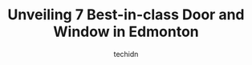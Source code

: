 ---
layout: ampstory
image: https://i0.wp.com/www.auto.or.id/wp-content/uploads/2023/06/reflect-window-door-0-edmonton-1686322802.jpeg?resize=640,853
author: techidn
featured: false
description: Edmonton, Alberta, Canada is a haven for Door and Window enthusiasts, boasting an impressive array of 7 top-notch establishments. Whether youre a seasoned connoisseur or simply curious to e
title: Unveiling 7 Best-in-class Door and Window in Edmonton
cover:
   title: Unveiling 7 Best-in-class Door and Window in Edmonton
   subtitle: AUTO.OR.ID
   background: https://www.auto.or.id/wp-content/uploads/2023/06/reflect-window-door-0-edmonton-1686322802.jpeg

pages: 
 - layout: thirds
   top: <h1>#1 Ecoline Windows and Doors Edmonton</h1>
   bottom: "<p>Would recommend and plan to use them again for the rest of our windows! We had a large front window to be replaced as well as two simple Sliders. They worked efficiently </p>"
   background: https://www.auto.or.id/wp-content/uploads/2023/06/reflect-window-door-1-edmonton-1686322804.jpeg
   backgroundblur: true
 - layout: thirds
   top: <h1>#2 Durabuilt Windows & Doors Inc.</h1>
   bottom: "<p>10920 178 St NW, Edmonton, AB T5S 1R7, Canada</p>"
   background: https://www.auto.or.id/wp-content/uploads/2023/06/reflect-window-door-2-edmonton-1686322804.jpeg
   cta:
      link: https://www.auto.or.id/unveiling-7-best-in-class-door-and-window-in-edmonton/
      text: Unveiling 7 Best-in-class Door and Window in Edmonton
 - layout: thirds
   top: <h1>#3 Reflect Window & Door</h1>
   bottom: "<p>5312 68 Ave NW, Edmonton, AB T6B 3M4, Canada</p>"
   background: https://images.unsplash.com/photo-1627404760301-8efc143749c8?ixlib=rb-4.0.3&ixid=MnwxMjA3fDB8MHxwaG90by1wYWdlfHx8fGVufDB8fHx8&auto=format&fit=crop&w=640&h=853&q=80
   cta:
      link: https://www.auto.or.id/unveiling-7-best-in-class-door-and-window-in-edmonton/
      text: Unveiling 7 Best-in-class Door and Window in Edmonton
 - layout: thirds
   top: <h1>#4 Sunview Windows & Doors</h1>
   bottom: "<p>4455 99 St NW, Edmonton, AB T6E 5B6, Canada</p>"
   background: https://images.unsplash.com/photo-1493238792000-8113da705763?ixlib=rb-4.0.3&ixid=MnwxMjA3fDB8MHxwaG90by1wYWdlfHx8fGVufDB8fHx8&auto=format&fit=crop&w=640&h=853&q=80
   cta:
      link: https://www.auto.or.id/unveiling-7-best-in-class-door-and-window-in-edmonton/
      text: Unveiling 7 Best-in-class Door and Window in Edmonton
 - layout: thirds
   top: <h1>#5 Canadian Choice Windows & Doors</h1>
   bottom: "<p>10508 184 St NW, Edmonton, AB T5S 0N7, Canada</p>"
   background: https://images.unsplash.com/photo-1575496917055-f23c822796eb?ixlib=rb-4.0.3&ixid=MnwxMjA3fDB8MHxwaG90by1wYWdlfHx8fGVufDB8fHx8&auto=format&fit=crop&w=640&h=853&q=80
   cta:
      link: https://www.auto.or.id/unveiling-7-best-in-class-door-and-window-in-edmonton/
      text: Unveiling 7 Best-in-class Door and Window in Edmonton
 - layout: thirds
   top: <h1>#6 Canglow Windows & Doors Installation | Replacement</h1>
   bottom: "<p>15345 114 Ave NW, Edmonton, AB T5M 3S9, Canada</p>"
   background: https://images.unsplash.com/photo-1536593053730-495056b74a05?ixlib=rb-4.0.3&ixid=MnwxMjA3fDB8MHxwaG90by1wYWdlfHx8fGVufDB8fHx8&auto=format&fit=crop&w=640&h=853&q=80
   cta:
      link: https://www.auto.or.id/unveiling-7-best-in-class-door-and-window-in-edmonton/
      text: Unveiling 7 Best-in-class Door and Window in Edmonton
 - layout: thirds
   top: <h1>#7 Weather Pro Windows and Doors</h1>
   bottom: "<p>14916 128 Ave NW, Edmonton, AB T5V 1A6, Canada</p>"
   background: https://images.unsplash.com/photo-1577696467903-bee9f5ee9fe9?ixlib=rb-4.0.3&ixid=MnwxMjA3fDB8MHxwaG90by1wYWdlfHx8fGVufDB8fHx8&auto=format&fit=crop&w=640&h=853&q=80
   cta:
      link: https://www.auto.or.id/unveiling-7-best-in-class-door-and-window-in-edmonton/
      text: Unveiling 7 Best-in-class Door and Window in Edmonton
 - layout: thirds
   middle: Continue reading...
   background: https://images.unsplash.com/photo-1585416354800-3d15d8801dcd?ixlib=rb-4.0.3&ixid=MnwxMjA3fDB8MHxwaG90by1wYWdlfHx8fGVufDB8fHx8&auto=format&fit=crop&w=640&h=853&q=80
   cta:
      link: https://www.auto.or.id/unveiling-7-best-in-class-door-and-window-in-edmonton/
      text: Unveiling 7 Best-in-class Door and Window in Edmonton

---